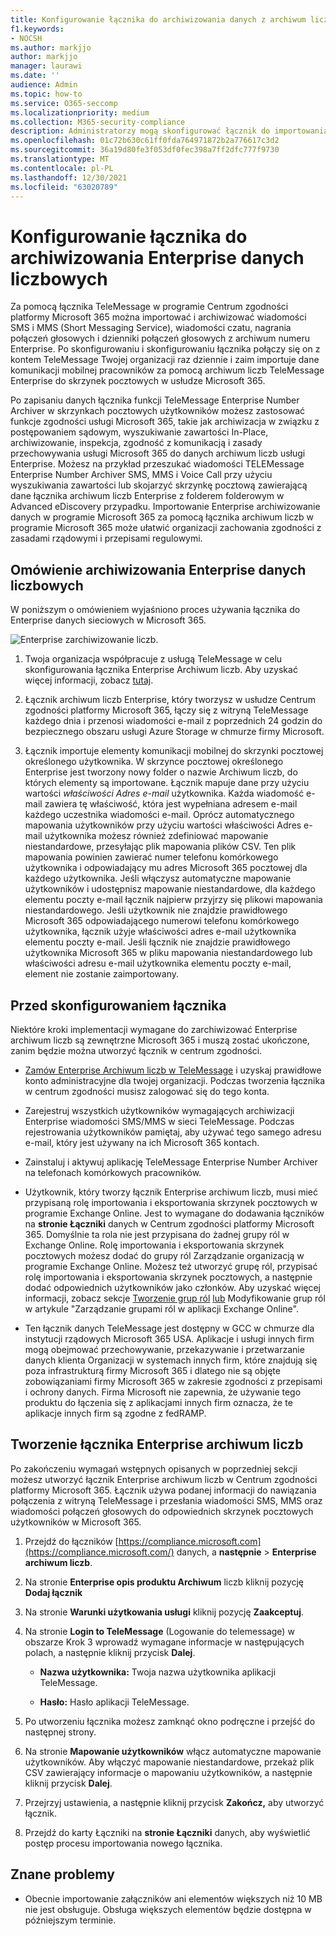 ```yaml
---
title: Konfigurowanie łącznika do archiwizowania danych z archiwum liczb Enterprise TeleMessage
f1.keywords:
- NOCSH
ms.author: markjjo
author: markjjo
manager: laurawi
ms.date: ''
audience: Admin
ms.topic: how-to
ms.service: O365-seccomp
ms.localizationpriority: medium
ms.collection: M365-security-compliance
description: Administratorzy mogą skonfigurować łącznik do importowania i archiwizowania danych SMS-ów i MMS z Enterprise archiwum liczb telemessage. Dzięki temu można archiwizować dane ze źródeł danych innych firm w programie Microsoft 365, aby zarządzać danymi innych firm przy użyciu funkcji zgodności, takich jak archiwizacja ze względu na przepisy prawne, wyszukiwanie zawartości i zasady przechowywania.
ms.openlocfilehash: 01c72b630c61ff0fda764971872b2a776617c3d2
ms.sourcegitcommit: 36a19d80fe3f053df0fec398a7ff2dfc777f9730
ms.translationtype: MT
ms.contentlocale: pl-PL
ms.lasthandoff: 12/30/2021
ms.locfileid: "63020789"
---
```

# <a name="set-up-a-connector-to-archive-enterprise-number-data"></a>Konfigurowanie łącznika do archiwizowania Enterprise danych liczbowych

Za pomocą łącznika TeleMessage w programie Centrum zgodności platformy Microsoft 365 można importować i archiwizować wiadomości SMS i MMS (Short Messaging Service), wiadomości czatu, nagrania połączeń głosowych i dzienniki połączeń głosowych z archiwum numeru Enterprise. Po skonfigurowaniu i skonfigurowaniu łącznika połączy się on z kontem TeleMessage Twojej organizacji raz dziennie i zaim importuje dane komunikacji mobilnej pracowników za pomocą archiwum liczb TeleMessage Enterprise do skrzynek pocztowych w usłudze Microsoft 365.

Po zapisaniu danych łącznika funkcji TeleMessage Enterprise Number Archiver w skrzynkach pocztowych użytkowników możesz zastosować funkcje zgodności usługi Microsoft 365, takie jak archiwizacja w związku z postępowaniem sądowym, wyszukiwanie zawartości In-Place, archiwizowanie, inspekcja, zgodność z komunikacją i zasady przechowywania usługi Microsoft 365 do danych archiwum liczb usługi Enterprise. Możesz na przykład przeszukać wiadomości TELEMessage Enterprise Number Archiver SMS, MMS i Voice Call przy użyciu wyszukiwania zawartości lub skojarzyć skrzynkę pocztową zawierającą dane łącznika archiwum liczb Enterprise z folderem folderowym w Advanced eDiscovery przypadku. Importowanie Enterprise archiwizowanie danych w programie Microsoft 365 za pomocą łącznika archiwum liczb w programie Microsoft 365 może ułatwić organizacji zachowania zgodności z zasadami rządowymi i przepisami regulowymi.

## <a name="overview-of-archiving-enterprise-number-data"></a>Omówienie archiwizowania Enterprise danych liczbowych

W poniższym o omówieniem wyjaśniono proces używania łącznika do Enterprise danych sieciowych w Microsoft 365.

![Enterprise zarchiwizowanie liczb.](../media/EnterpriseNumberConnectorWorkflow.png)

1. Twoja organizacja współpracuje z usługą TeleMessage w celu skonfigurowania łącznika Enterprise Archiwum liczb. Aby uzyskać więcej informacji, zobacz [tutaj](https://www.telemessage.com/office365-activation-for-enterprise-number-archiver/).

2. Łącznik archiwum liczb Enterprise, który tworzysz w usłudze Centrum zgodności platformy Microsoft 365, łączy się z witryną TeleMessage każdego dnia i przenosi wiadomości e-mail z poprzednich 24 godzin do bezpiecznego obszaru usługi Azure Storage w chmurze firmy Microsoft.

3. Łącznik importuje elementy komunikacji mobilnej do skrzynki pocztowej określonego użytkownika. W skrzynce pocztowej określonego Enterprise jest tworzony nowy folder o nazwie Archiwum liczb, do których elementy są importowane. Łącznik mapuje dane przy użyciu wartości *właściwości Adres e-mail* użytkownika. Każda wiadomość e-mail zawiera tę właściwość, która jest wypełniana adresem e-mail każdego uczestnika wiadomości e-mail. Oprócz automatycznego mapowania użytkowników przy użyciu wartości właściwości Adres e-mail użytkownika możesz również zdefiniować mapowanie niestandardowe, przesyłając plik mapowania plików CSV. Ten plik mapowania powinien zawierać numer telefonu komórkowego użytkownika i odpowiadający mu adres Microsoft 365 pocztowej dla każdego użytkownika. Jeśli włączysz automatyczne mapowanie użytkowników i udostępnisz mapowanie niestandardowe, dla każdego elementu poczty e-mail łącznik najpierw przyjrzy się plikowi mapowania niestandardowego. Jeśli użytkownik nie znajdzie prawidłowego Microsoft 365 odpowiadającego numerowi telefonu komórkowego użytkownika, łącznik użyje właściwości adres e-mail użytkownika elementu poczty e-mail. Jeśli łącznik nie znajdzie prawidłowego użytkownika Microsoft 365 w pliku mapowania niestandardowego lub właściwości adresu e-mail użytkownika elementu poczty  e-mail, element nie zostanie zaimportowany.

## <a name="before-you-set-up-a-connector"></a>Przed skonfigurowaniem łącznika

Niektóre kroki implementacji wymagane do zarchiwizować Enterprise archiwum liczb są zewnętrzne Microsoft 365 i muszą zostać ukończone, zanim będzie można utworzyć łącznik w centrum zgodności.

- [Zamów Enterprise Archiwum liczb w TeleMessage](https://www.telemessage.com/mobile-archiver/order-mobile-archiver-for-o365) i uzyskaj prawidłowe konto administracyjne dla twojej organizacji. Podczas tworzenia łącznika w centrum zgodności musisz zalogować się do tego konta.

- Zarejestruj wszystkich użytkowników wymagających archiwizacji Enterprise wiadomości SMS/MMS w sieci TeleMessage. Podczas rejestrowania użytkowników pamiętaj, aby używać tego samego adresu e-mail, który jest używany na ich Microsoft 365 kontach.

- Zainstaluj i aktywuj aplikację TeleMessage Enterprise Number Archiver na telefonach komórkowych pracowników.

- Użytkownik, który tworzy łącznik Enterprise archiwum liczb, musi mieć przypisaną rolę importowania i eksportowania skrzynek pocztowych w programie Exchange Online. Jest to wymagane do dodawania łączników na **stronie Łączniki** danych w Centrum zgodności platformy Microsoft 365. Domyślnie ta rola nie jest przypisana do żadnej grupy ról w Exchange Online. Rolę importowania i eksportowania skrzynek pocztowych możesz dodać do grupy ról Zarządzanie organizacją w programie Exchange Online. Możesz też utworzyć grupę ról, przypisać rolę importowania i eksportowania skrzynek pocztowych, a następnie dodać odpowiednich użytkowników jako członków. Aby uzyskać więcej informacji, zobacz sekcje [Tworzenie grup ról](/Exchange/permissions-exo/role-groups#create-role-groups) [lub](/Exchange/permissions-exo/role-groups#modify-role-groups) Modyfikowanie grup ról w artykule "Zarządzanie grupami ról w aplikacji Exchange Online".

- Ten łącznik danych TeleMessage jest dostępny w GCC w chmurze dla instytucji rządowych Microsoft 365 USA. Aplikacje i usługi innych firm mogą obejmować przechowywanie, przekazywanie i przetwarzanie danych klienta Organizacji w systemach innych firm, które znajdują się poza infrastrukturą firmy Microsoft 365 i dlatego nie są objęte zobowiązaniami firmy Microsoft 365 w zakresie zgodności z przepisami i ochrony danych. Firma Microsoft nie zapewnia, że używanie tego produktu do łączenia się z aplikacjami innych firm oznacza, że te aplikacje innych firm są zgodne z fedRAMP.

## <a name="create-an-enterprise-number-archiver-connector"></a>Tworzenie łącznika Enterprise archiwum liczb

Po zakończeniu wymagań wstępnych opisanych w poprzedniej sekcji możesz utworzyć łącznik Enterprise archiwum liczb w Centrum zgodności platformy Microsoft 365. Łącznik używa podanej informacji do nawiązania połączenia z witryną TeleMessage i przesłania wiadomości SMS, MMS oraz wiadomości połączeń głosowych do odpowiednich skrzynek pocztowych użytkowników w Microsoft 365.

1. Przejdź do łączników [https://compliance.microsoft.com](https://compliance.microsoft.com/) danych, a **następnie** \> **Enterprise archiwum liczb**.

2. Na stronie **Enterprise opis produktu Archiwum** liczb kliknij pozycję **Dodaj łącznik**

3. Na stronie **Warunki użytkowania usługi** kliknij pozycję **Zaakceptuj**.

4. Na stronie **Login to TeleMessage** (Logowanie do telemessage) w obszarze Krok 3 wprowadź wymagane informacje w następujących polach, a następnie kliknij przycisk **Dalej**.

   - **Nazwa użytkownika:** Twoja nazwa użytkownika aplikacji TeleMessage.

   - **Hasło:** Hasło aplikacji TeleMessage.

5. Po utworzeniu łącznika możesz zamknąć okno podręczne i przejść do następnej strony.

6. Na stronie **Mapowanie użytkowników** włącz automatyczne mapowanie użytkowników. Aby włączyć mapowanie niestandardowe, przekaż plik CSV zawierający informacje o mapowaniu użytkowników, a następnie kliknij przycisk **Dalej**.

7. Przejrzyj ustawienia, a następnie kliknij przycisk **Zakończ,** aby utworzyć łącznik.

8. Przejdź do karty Łączniki na **stronie Łączniki** danych, aby wyświetlić postęp procesu importowania nowego łącznika.

## <a name="known-issues"></a>Znane problemy

- Obecnie importowanie załączników ani elementów większych niż 10 MB nie jest obsługuje. Obsługa większych elementów będzie dostępna w późniejszym terminie.